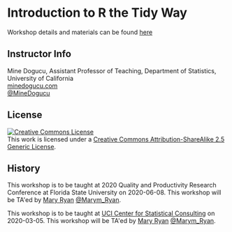 # Introduction to R the Tidy Way

Workshop details and materials can be found [here](https://mdogucu.ics.uci.edu/teaching/workshops/2020-03-05-intro-tidy/info.html)

## Instructor Info

Mine Dogucu, Assistant Professor of Teaching, Department of Statistics, University of California  
[minedogucu.com](http://www.minedogucu.com)  
[@MineDogucu](http://www.twitter.com/MineDogucu)  

## License

<a rel="license" href="http://creativecommons.org/licenses/by-sa/2.5/"><img alt="Creative Commons License" style="border-width:0" src="https://i.creativecommons.org/l/by-sa/2.5/88x31.png" /></a><br />This work is licensed under a <a rel="license" href="http://creativecommons.org/licenses/by-sa/2.5/">Creative Commons Attribution-ShareAlike 2.5 Generic License</a>.

## History

This workshop is to be taught at 2020 Quality and Productivity Research Conference at Florida State University on 2020-06-08. This workshop will be TA'ed by [Mary Ryan](https://www.ics.uci.edu/~marymr/) [@Marym_Ryan](https://twitter.com/Marym_Ryan).

This workshop is to be taught at [UCI Center for Statistical Consulting](https://statconsulting.uci.edu/) on 2020-03-05. This workshop will be TA'ed by [Mary Ryan](https://www.ics.uci.edu/~marymr/) [@Marym_Ryan](https://twitter.com/Marym_Ryan).
